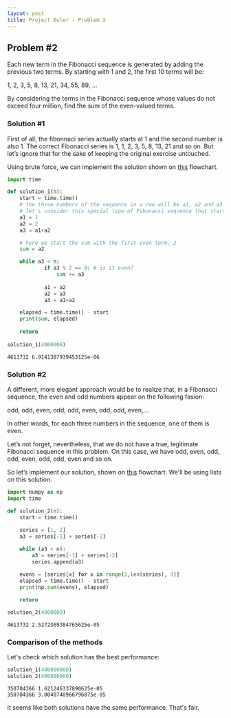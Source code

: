 ```yaml
---
layout: post
title: Project Euler - Problem 2
---
```



## Problem #2

Each new term in the Fibonacci sequence is generated by adding the previous two terms. By starting with 1 and 2, the first 10 terms will be:

1, 2, 3, 5, 8, 13, 21, 34, 55, 89, ...

By considering the terms in the Fibonacci sequence whose values do not exceed four million, find the sum of the even-valued terms.

### Solution #1

First of all, the fibonnaci series actually starts at 1 and the second number is also 1. The correct Fibonacci series is 1, 1, 2, 3, 5, 8, 13, 21 and so on. But let’s ignore that for the sake of keeping the original exercise untouched.

Using brute force, we can implement the solution shown on [this](https://drive.google.com/file/d/1QJIa7bGsULlsj5bfjw9iZbLHRbXIJWuZ/view?usp=sharing) flowchart.


```python
import time

def solution_1(n):
    start = time.time()
    # the three numbers of the sequence in a row will be a1, a2 and a3
    # let's consider this special type of Fibonacci sequence that starts with 1,2,3,5,...
    a1 = 1
    a2 = 2
    a3 = a1+a2

    # here we start the sum with the first even term, 2
    sum = a2

    while a3 < n:
            if a3 % 2 == 0: # is it even?
                sum += a3
                
            a1 = a2
            a2 = a3
            a3 = a1+a2

    elapsed = time.time() - start
    print(sum, elapsed)
    
    return
    
solution_1(4000000)
```

    4613732 6.9141387939453125e-06


### Solution #2

A different, more elegant approach would be to realize that, in a Fibonacci sequence, the even and odd numbers appear on the following fasion:

odd, odd, even, odd, odd, even, odd, odd, even,…

In other words, for each three numbers in the sequence, one of them is even.

Let’s not forget, nevertheless, that we do not have a true, legitimate Fibonacci sequence in this problem. On this case, we have odd, even, odd, odd, even, odd, odd, even and so on.

So let’s implement our solution, shown on [this](https://drive.google.com/file/d/1FM4SRFXy9wmOvLgZI4ZNQgFmdxavrTs9/view?usp=sharing) flowchart. We'll be using lists on this solution.


```python
import numpy as np
import time

def solution_2(n):
    start = time.time()
    
    series = [1, 2]
    a3 = series[-1] + series[-2]

    while (a3 < n):
        a3 = series[-1] + series[-2]
        series.append(a3)

    evens = [series[x] for x in range(1,len(series), 3)]
    elapsed = time.time() - start
    print(np.sum(evens), elapsed)
    
    return

solution_2(4000000)
```

    4613732 2.5272369384765625e-05


### Comparison of the methods

Let's check which solution has the best performance:


```python
solution_1(400000000)
solution_2(400000000)
```

    350704366 1.621246337890625e-05
    350704366 3.0040740966796875e-05


It seems like both solutions have the same performance. That's fair.